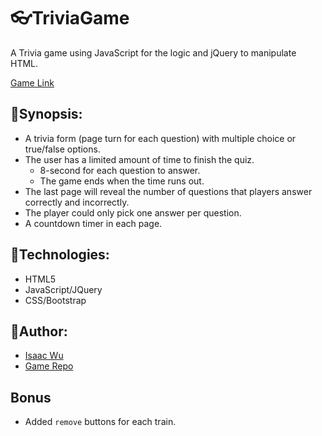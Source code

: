 # :eyeglasses:TriviaGame
A Trivia game using JavaScript for the logic and jQuery to manipulate HTML. 

[Game Link](https://squall2046.github.io/Trivia-Game/)
## :facepunch:Synopsis:
* A trivia form (page turn for each question) with multiple choice or true/false options.
* The user has a limited amount of time to finish the quiz.
  * 8-second for each question to answer.
  * The game ends when the time runs out. 
* The last page will reveal the number of questions that players answer correctly and incorrectly.
* The player could only pick one answer per question.
* A countdown timer in each page.

## :facepunch:Technologies:
- HTML5
- JavaScript/JQuery
- CSS/Bootstrap

## :facepunch:Author:
* [Isaac Wu](https://github.com/squall2046)
* [Game Repo](https://github.com/squall2046/Trivia-Game)
## Bonus 
* Added `remove` buttons for each train.
